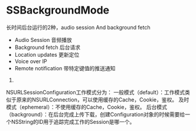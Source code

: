 # SSBackgroundMode
长时间后台运行的2种，audio session And background fetch

* Audio Session  音频播放 
* Background fetch  后台请求
* Location updates   更新定位
* Voice over IP   
* Remote notification  带特定键值的推送通知

1.
NSURLSessionConfiguration工作模式分为：
一般模式（default）：工作模式类似于原来的NSURLConnection，可以使用缓存的Cache，Cookie，鉴权。
及时模式（ephemeral）：不使用缓存的Cache，Cookie，鉴权。
后台模式（background）：在后台完成上传下载，创建Configuration对象的时候需要给一个NSString的ID用于追踪完成工作的Session是哪一个。
